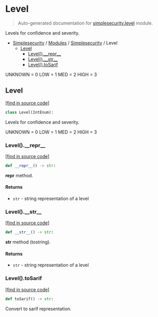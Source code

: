 # Level

> Auto-generated documentation for [simplesecurity.level](../../../simplesecurity/level.py) module.

Levels for confidence and severity.

- [Simplesecurity](../README.md#simplesecurity-index) / [Modules](../MODULES.md#simplesecurity-modules) / [Simplesecurity](index.md#simplesecurity) / Level
    - [Level](#level)
        - [Level().\_\_repr\_\_](#level__repr__)
        - [Level().\_\_str\_\_](#level__str__)
        - [Level().toSarif](#leveltosarif)

UNKNOWN = 0
LOW = 1
MED = 2
HIGH = 3

## Level

[[find in source code]](../../../simplesecurity/level.py#L13)

```python
class Level(IntEnum):
```

Levels for confidence and severity.

UNKNOWN = 0
LOW = 1
MED = 2
HIGH = 3

### Level().\_\_repr\_\_

[[find in source code]](../../../simplesecurity/level.py#L27)

```python
def __repr__() -> str:
```

__repr__ method.

#### Returns

- `str` - string representation of a level

### Level().\_\_str\_\_

[[find in source code]](../../../simplesecurity/level.py#L35)

```python
def __str__() -> str:
```

__str__ method (tostring).

#### Returns

- `str` - string representation of a level

### Level().toSarif

[[find in source code]](../../../simplesecurity/level.py#L49)

```python
def toSarif() -> str:
```

Convert to sarif representation.
